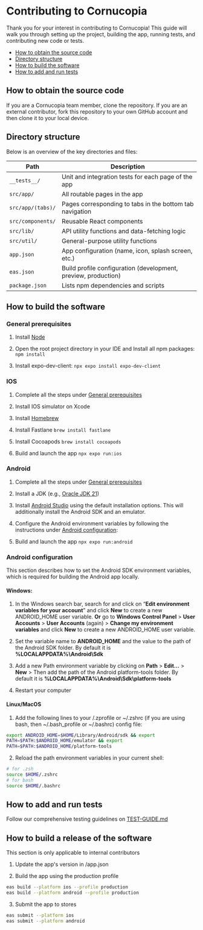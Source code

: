 # Contributing to Cornucopia

Thank you for your interest in contributing to Cornucopia!
This guide will walk you through setting up the project, building the app, running tests, and contributing new code or tests.

- [How to obtain the source code](#how-to-obtain-the-source-code)
- [Directory structure](#directory-structure)
- [How to build the software](#how-to-build-the-software)
- [How to add and run tests](#how-to-add-and-run-tests)

## How to obtain the source code

If you are a Cornucopia team member, clone the repository. If you are an external contributor, fork this repository to your own GitHub account and then clone it to your local device.

## Directory structure

Below is an overview of the key directories and files:

| Path              | Description                                                    |
| ----------------- | -------------------------------------------------------------- |
| `__tests__/`      | Unit and integration tests for each page of the app            |
| `src/app/`        | All routable pages in the app                                  |
| `src/app/(tabs)/` | Pages corresponding to tabs in the bottom tab navigation       |
| `src/components/` | Reusable React components                                      |
| `src/lib/`        | API utility functions and data-fetching logic                  |
| `src/util/`       | General-purpose utility functions                              |
| `app.json`        | App configuration (name, icon, splash screen, etc.)            |
| `eas.json`        | Build profile configuration (development, preview, production) |
| `package.json`    | Lists npm dependencies and scripts                             |

## How to build the software

### General prerequisites

1. Install [Node](https://nodejs.org/en/download)

2. Open the root project directory in your IDE and Install all npm packages:
   `npm install`

3. Install expo-dev-client:
   `npx expo install expo-dev-client`

### IOS

1. Complete all the steps under [General prerequisites](#general-prerequisites)

2. Install IOS simulator on Xcode

3. Install [Homebrew](https://brew.sh/)

4. Install Fastlane
   `brew install fastlane`

5. Install Cocoapods
   `brew install cocoapods`

6. Build and launch the app
   `npx expo run:ios`

### Android

1. Complete all the steps under [General prerequisites](#general-prerequisites)

2. Install a JDK (e.g., [Oracle JDK 21](https://www.oracle.com/java/technologies/downloads/#java21))

3. Install [Android Studio](https://developer.android.com/studio) using the default installation options. This will additionally install the Android SDK and an emulator.

4. Configure the Android environment variables by following the instructions under [Android configuration](#android-configuration):

5. Build and launch the app
   `npx expo run:android`

### Android configuration

This section describes how to set the Android SDK environment variables, which is required for building the Android app locally.

#### Windows:

1. In the Windows search bar, search for and click on “**Edit environment variables for your account**” and click **New** to create a new ANDROID_HOME user variable. **Or** go to **Windows Control Panel** > **User Accounts** > **User Accounts** (again) > **Change my environment variables** and click **New** to create a new ANDROID_HOME user variable.

2. Set the variable name to **ANDROID_HOME** and the value to the path of the Android SDK folder. By default it is **%LOCALAPPDATA%\Android\Sdk**

3. Add a new Path environment variable by clicking on **Path** > **Edit…** > **New** > Then add the path of the Android platform-tools folder. By default it is **%LOCALAPPDATA%\Android\Sdk\platform-tools**

4. Restart your computer

#### Linux/MacOS

1. Add the following lines to your /.zprofile or ~/.zshrc (if you are using bash, then ~/.bash_profile or ~/.bashrc) config file:

```sh
export ANDROID_HOME=$HOME/Library/Android/sdk && export
PATH=$PATH:$ANDROID_HOME/emulator && export
PATH=$PATH:$ANDROID_HOME/platform-tools
```

2. Reload the path environment variables in your current shell:

```sh
# for .zsh
source $HOME/.zshrc
# for bash
source $HOME/.bashrc
```

## How to add and run tests

Follow our comprehensive testing guidelines on [TEST-GUIDE.md](TEST-GUIDE.md)

## How to build a release of the software

This section is only applicable to internal contributors

1. Update the app's version in /app.json

2. Build the app using the production profile

```sh
eas build --platform ios --profile production
eas build --platform android --profile production
```

3. Submit the app to stores

```sh
eas submit --platform ios
eas submit --platform android
```
